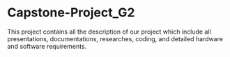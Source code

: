 # Capstone-Project_G2
This project contains all the description  of our project which include all presentations, documentations, researches, coding, and detailed hardware and software requirements. 
